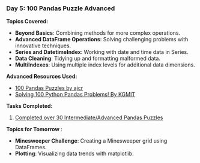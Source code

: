 ### Day 5: 100 Pandas Puzzle Advanced

**Topics Covered:**

- **Beyond Basics**: Combining methods for more complex operations.
- **Advanced DataFrame Operations**: Solving challenging problems with innovative techniques.
- **Series and DatetimeIndex**: Working with date and time data in Series.
- **Data Cleaning**: Tidying up and formatting malformed data.
- **MultiIndexes**: Using multiple index levels for additional data dimensions.

**Advanced Resources Used:**

- [100 Pandas Puzzles by ajcr](https://github.com/ajcr/100-pandas-puzzles)
- [Solving 100 Python Pandas Problems! By KGMIT](https://www.youtube.com/watch?v=i7v2m-ebXB4)

**Tasks Completed:**

1. [Completed over 30 Intermediate/Advanced Pandas Puzzles](/Day%2005%20-%20100%20Pandas%20Puzzles%20part%202/100-pandas-puzzles.ipynb)

**Topics for Tomorrow** :

- **Minesweeper Challenge**: Creating a Minesweeper grid using DataFrames.
- **Plotting**: Visualizing data trends with matplotlib.
